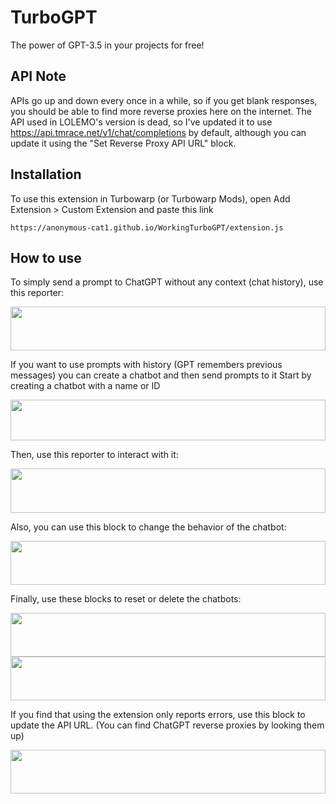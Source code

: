 # TurboGPT
The power of GPT-3.5 in your projects for free!

## API Note
APIs go up and down every once in a while, so if you get blank responses, you should be able to find more reverse proxies here on the internet.
The API used in LOLEMO's version is dead, so I've updated it to use https://api.tmrace.net/v1/chat/completions by default, although you can update it using the "Set Reverse Proxy API URL" block.

## Installation
To use this extension in Turbowarp (or Turbowarp Mods), open Add Extension > Custom Extension and paste this link

    https://anonymous-cat1.github.io/WorkingTurboGPT/extension.js
    
## How to use
To simply send a prompt to ChatGPT without any context (chat history), use this reporter:

<img src="https://anonymous-cat1.github.io/WorkingTurboGPT/img/block_27_7_2023-19_31_46.svg" width="100%" height="70"/>


If you want to use prompts with history (GPT remembers previous messages) you can create a chatbot and then send prompts to it
Start by creating a chatbot with a name or ID

<img src="https://anonymous-cat1.github.io/WorkingTurboGPT/img/block_27_7_2023-19_57_15.svg" width="100%" height="65"/> 

Then, use this reporter to interact with it:

<img src="https://anonymous-cat1.github.io/WorkingTurboGPT/img/block_27_7_2023-20_19_46.svg" width="100%" height="71"/>

Also, you can use this block to change the behavior of the chatbot:

<img src="https://anonymous-cat1.github.io/WorkingTurboGPT/img/block_27_7_2023-20_00_45.svg" width="100%" height="70"/>

Finally, use these blocks to reset or delete the chatbots:

<img src="https://anonymous-cat1.github.io/WorkingTurboGPT/img/block_27_7_2023-20_01_03.svg" width="100%" height="70"/>
<img src="https://anonymous-cat1.github.io/WorkingTurboGPT/img/block_27_7_2023-20_01_09.svg" width="100%" height="70"/>

If you find that using the extension only reports errors, use this block to update the API URL. (You can find ChatGPT reverse proxies by looking them up)

<img src="https://anonymous-cat1.github.io/WorkingTurboGPT/img/block_10_2_2023-4_59_51%20PM.svg" width="100%" height="70"/>
